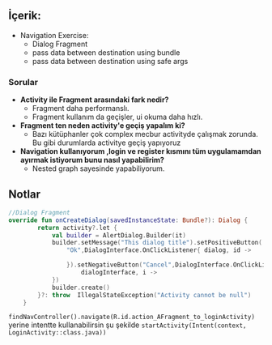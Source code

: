 ## İçerik:
- Navigation Exercise:
  - Dialog Fragment 
  - pass data between destination using bundle
  - pass data between destination using safe args

### Sorular 
- **Activity ile Fragment arasındaki fark nedir?** 
  - Fragment daha  performanslı.
  - Fragment kullanım da geçişler, ui okuma daha hızlı.
- **Fragment ten neden activity'e geçiş yapalım ki?**
  -  Bazı kütüphanler çok complex  mecbur activityde çalışmak zorunda. Bu gibi durumlarda activitye geçiş yapıyoruz
- **Navigation kullanıyorum ,login ve register kısmını tüm uygulamamdan ayırmak istiyorum bunu nasıl yapabilirim?**
  - Nested graph sayesinde yapabiliyorum. 

  
## Notlar
```Kotlin
//Dialog Fragment
override fun onCreateDialog(savedInstanceState: Bundle?): Dialog {
        return activity?.let {
            val builder = AlertDialog.Builder(it)
            builder.setMessage("This dialog title").setPositiveButton(
                "Ok",DialogInterface.OnClickListener{ dialog, id ->

                }).setNegativeButton("Cancel",DialogInterface.OnClickListener{
                    dialogInterface, i ->
            })
            builder.create()
        }?: throw  IllegalStateException("Activity cannot be null")
    }

```

`findNavController().navigate(R.id.action_AFragment_to_loginActivity)` yerine intentte kullanabilirsin şu şekilde
`startActivity(Intent(context, LoginActivity::class.java))`

